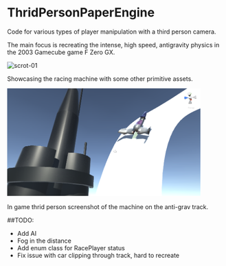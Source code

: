 # ThridPersonPaperEngine
Code for various types of player manipulation with a third person camera. 

The main focus is recreating the intense, high speed, antigravity physics in the 2003 Gamecube game F Zero GX.

<img src="Screenshots/GameGif01.gif" alt="scrot-01" style="width: 450px;"/><br />

Showcasing the racing machine with some other primitive assets.

<img src="Screenshots/ScreenShot01.PNG" alt="scrot-02" style="width: 450px;"/><br />

In game thrid person screenshot of the machine on the anti-grav track.

##TODO:
* Add AI
* Fog in the distance
* Add enum class for RacePlayer status
* Fix issue with car clipping through track, hard to recreate



